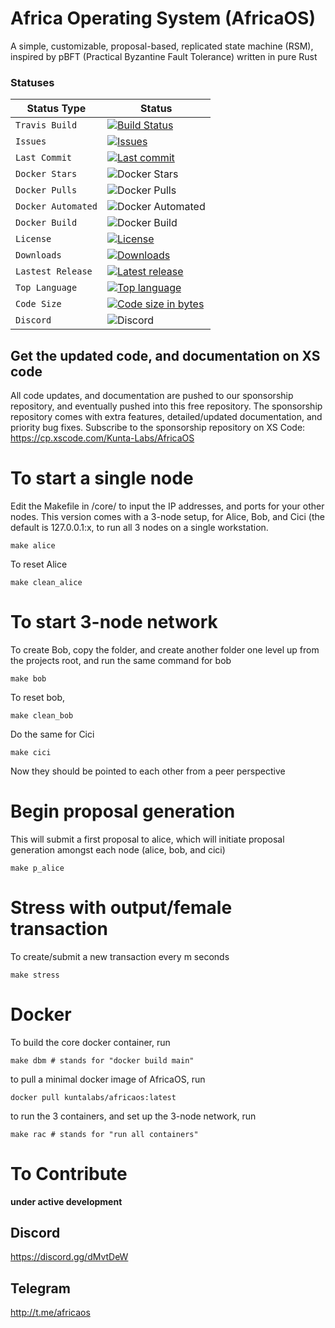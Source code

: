 # Africa Operating System (AfricaOS)
A simple, customizable, proposal-based, replicated state machine (RSM), inspired by pBFT (Practical Byzantine Fault Tolerance) written in pure Rust

### Statuses

| Status Type | Status |
| --- | --- |
| `Travis Build` | [![Build Status](https://travis-ci.org/kunta-labs/AfricaOS.svg?branch=master)](https://travis-ci.org/kunta-labs/AfricaOS) |
| `Issues` | [![Issues](https://img.shields.io/github/issues/kunta-labs/AfricaOS.svg)](https://github.com/kunta-labs/AfricaOS/issues) |
| `Last Commit` | [![Last commit](https://img.shields.io/github/last-commit/kunta-labs/AfricaOS.svg)](https://github.com/kunta-labs/AfricaOS/commits/master) |
| `Docker Stars` | ![Docker Stars](https://img.shields.io/docker/stars/kuntalabs/africaos.svg) |
| `Docker Pulls` | ![Docker Pulls](https://img.shields.io/docker/pulls/kuntalabs/africaos.svg) |
| `Docker Automated` | ![Docker Automated](https://img.shields.io/docker/automated/kuntalabs/africaos.svg) |
| `Docker Build` | ![Docker Build](https://img.shields.io/docker/build/kuntalabs/africaos.svg) |
| `License` | [![License](https://img.shields.io/badge/license-GPL-blue.svg)](https://github.com/kunta-labs/AfricaOS/blob/master/LICENSE) |
| `Downloads` | [![Downloads](https://img.shields.io/github/downloads/kunta-labs/AfricaOS/total.svg)](https://github.com/kunta-labs/AfricaOS/releases) |
| `Lastest Release` | [![Latest release](https://img.shields.io/github/v/release/kunta-labs/AfricaOS.svg)](https://github.com/kunta-labs/AfricaOS/releases) |
| `Top Language` | [![Top language](https://img.shields.io/github/languages/top/kunta-labs/AfricaOS.svg)](https://github.com/kunta-labs/AfricaOS) |
| `Code Size` | [![Code size in bytes](https://img.shields.io/github/languages/code-size/kunta-labs/AfricaOS.svg)](https://github.com/kunta-labs/AfricaOS) |
| `Discord` | ![Discord](https://img.shields.io/discord/430502296699404308) |

## Get the updated code, and documentation on XS code
All code updates, and documentation are pushed to our sponsorship repository, and eventually pushed into this free repository. The sponsorship repository comes with extra features, detailed/updated documentation, and priority bug fixes. Subscribe to the sponsorship repository on XS Code:
https://cp.xscode.com/Kunta-Labs/AfricaOS

# To start a single node
Edit the Makefile in /core/ to input the IP addresses, and ports for your other nodes. This version comes with a 3-node setup, for Alice, Bob, and Cici (the default is 127.0.0.1:x, to run all 3 nodes on a single workstation.
```
make alice
```

To reset Alice
```
make clean_alice
```

# To start 3-node network
To create Bob, copy the folder, and create another folder one level up from the projects root, and run the same command for bob
```
make bob
```

To reset bob,
```
make clean_bob
```

Do the same for Cici
```
make cici
```

Now they should be pointed to each other from a peer perspective

# Begin proposal generation
This will submit a first proposal to alice, which will initiate proposal generation amongst each node (alice, bob, and cici)
```
make p_alice
```

# Stress with output/female transaction
To create/submit a new transaction every m seconds
```
make stress
```

# Docker
To build the core docker container, run
```
make dbm # stands for "docker build main"
```

to pull a minimal docker image of AfricaOS, run
```
docker pull kuntalabs/africaos:latest
```

to run the 3 containers, and set up the 3-node network, run
```
make rac # stands for "run all containers"
```

# To Contribute

**under active development**

## Discord
https://discord.gg/dMvtDeW

## Telegram
http://t.me/africaos
